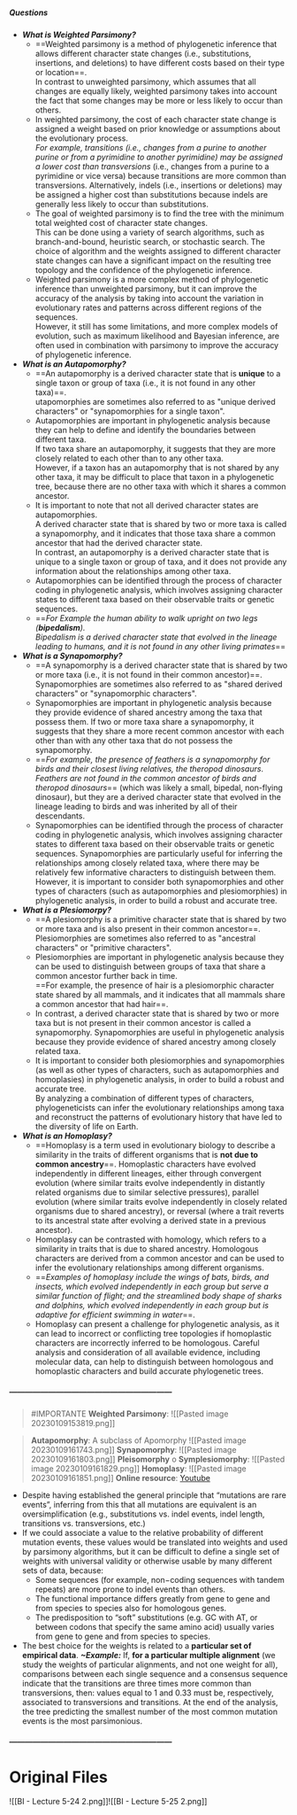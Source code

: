 ##### Questions
- ***What is Weighted Parsimony?***
	- ==Weighted parsimony is a method of phylogenetic inference that allows different character state changes (i.e., substitutions, insertions, and deletions) to have different costs based on their type or location==. <br>In contrast to unweighted parsimony, which assumes that all changes are equally likely, weighted parsimony takes into account the fact that some changes may be more or less likely to occur than others.
	- In weighted parsimony, the cost of each character state change is assigned a weight based on prior knowledge or assumptions about the evolutionary process. <br>*For example, transitions (i.e., changes from a purine to another purine or from a pyrimidine to another pyrimidine) may be assigned a lower cost than transversions* (i.e., changes from a purine to a pyrimidine or vice versa) because transitions are more common than transversions. Alternatively, indels (i.e., insertions or deletions) may be assigned a higher cost than substitutions because indels are generally less likely to occur than substitutions.
	- The goal of weighted parsimony is to find the tree with the minimum total weighted cost of character state changes. <br>This can be done using a variety of search algorithms, such as branch-and-bound, heuristic search, or stochastic search. The choice of algorithm and the weights assigned to different character state changes can have a significant impact on the resulting tree topology and the confidence of the phylogenetic inference.
	- Weighted parsimony is a more complex method of phylogenetic inference than unweighted parsimony, but it can improve the accuracy of the analysis by taking into account the variation in evolutionary rates and patterns across different regions of the sequences. <br>However, it still has some limitations, and more complex models of evolution, such as maximum likelihood and Bayesian inference, are often used in combination with parsimony to improve the accuracy of phylogenetic inference.
- ***What is an Autapomorphy?***
	- ==An autapomorphy is a derived character state that is **unique** to a single taxon or group of taxa (i.e., it is not found in any other taxa)==. <br>utapomorphies are sometimes also referred to as "unique derived characters" or "synapomorphies for a single taxon".
	- Autapomorphies are important in phylogenetic analysis because they can help to define and identify the boundaries between different taxa. <br>If two taxa share an autapomorphy, it suggests that they are more closely related to each other than to any other taxa. <br>However, if a taxon has an autapomorphy that is not shared by any other taxa, it may be difficult to place that taxon in a phylogenetic tree, because there are no other taxa with which it shares a common ancestor.
	- It is important to note that not all derived character states are autapomorphies. <br>A derived character state that is shared by two or more taxa is called a synapomorphy, and it indicates that those taxa share a common ancestor that had the derived character state. <br>In contrast, an autapomorphy is a derived character state that is unique to a single taxon or group of taxa, and it does not provide any information about the relationships among other taxa.
	- Autapomorphies can be identified through the process of character coding in phylogenetic analysis, which involves assigning character states to different taxa based on their observable traits or genetic sequences.
	- ==*For Example the human ability to walk upright on two legs (**bipedalism**). <br>Bipedalism is a derived character state that evolved in the lineage leading to humans, and it is not found in any other living primates*==
- ***What is a Synapomorphy?***
	- ==A synapomorphy is a derived character state that is shared by two or more taxa (i.e., it is not found in their common ancestor)==. Synapomorphies are sometimes also referred to as "shared derived characters" or "synapomorphic characters".
	- Synapomorphies are important in phylogenetic analysis because they provide evidence of shared ancestry among the taxa that possess them. If two or more taxa share a synapomorphy, it suggests that they share a more recent common ancestor with each other than with any other taxa that do not possess the synapomorphy.
	- ==*For example, the presence of feathers is a synapomorphy for birds and their closest living relatives, the theropod dinosaurs*. <br>*Feathers are not found in the common ancestor of birds and theropod dinosaurs*== (which was likely a small, bipedal, non-flying dinosaur), but they are a derived character state that evolved in the lineage leading to birds and was inherited by all of their descendants.
	- Synapomorphies can be identified through the process of character coding in phylogenetic analysis, which involves assigning character states to different taxa based on their observable traits or genetic sequences. Synapomorphies are particularly useful for inferring the relationships among closely related taxa, where there may be relatively few informative characters to distinguish between them. However, it is important to consider both synapomorphies and other types of characters (such as autapomorphies and plesiomorphies) in phylogenetic analysis, in order to build a robust and accurate tree.
- ***What is a Plesiomorpy?***
	- ==A plesiomorphy is a primitive character state that is shared by two or more taxa and is also present in their common ancestor==. Plesiomorphies are sometimes also referred to as "ancestral characters" or "primitive characters".
	- Plesiomorphies are important in phylogenetic analysis because they can be used to distinguish between groups of taxa that share a common ancestor further back in time. <br>==For example, the presence of hair is a plesiomorphic character state shared by all mammals, and it indicates that all mammals share a common ancestor that had hair==.
	- In contrast, a derived character state that is shared by two or more taxa but is not present in their common ancestor is called a synapomorphy. Synapomorphies are useful in phylogenetic analysis because they provide evidence of shared ancestry among closely related taxa.
	- It is important to consider both plesiomorphies and synapomorphies (as well as other types of characters, such as autapomorphies and homoplasies) in phylogenetic analysis, in order to build a robust and accurate tree. <br>By analyzing a combination of different types of characters, phylogeneticists can infer the evolutionary relationships among taxa and reconstruct the patterns of evolutionary history that have led to the diversity of life on Earth.
- ***What is an Homoplasy?***
	- ==Homoplasy is a term used in evolutionary biology to describe a similarity in the traits of different organisms that is **not due to common ancestry**==. Homoplastic characters have evolved independently in different lineages, either through convergent evolution (where similar traits evolve independently in distantly related organisms due to similar selective pressures), parallel evolution (where similar traits evolve independently in closely related organisms due to shared ancestry), or reversal (where a trait reverts to its ancestral state after evolving a derived state in a previous ancestor).
	- Homoplasy can be contrasted with homology, which refers to a similarity in traits that is due to shared ancestry. Homologous characters are derived from a common ancestor and can be used to infer the evolutionary relationships among different organisms.
	- ==*Examples of homoplasy include the wings of bats, birds, and insects, which evolved independently in each group but serve a similar function of flight; and the streamlined body shape of sharks and dolphins, which evolved independently in each group but is adaptive for efficient swimming in water*==.
	- Homoplasy can present a challenge for phylogenetic analysis, as it can lead to incorrect or conflicting tree topologies if homoplastic characters are incorrectly inferred to be homologous. Careful analysis and consideration of all available evidence, including molecular data, can help to distinguish between homologous and homoplastic characters and build accurate phylogenetic trees.

##### —————————————————————
> #IMPORTANTE **Weighted Parsimony**:
> ![[Pasted image 20230109153819.png]]

> **Autapomorphy**: A subclass of Apomorphy ![[Pasted image 20230109161743.png]]
> **Synapomorphy**: ![[Pasted image 20230109161803.png]]
> **Pleisomorphy** o **Symplesiomorphy**: ![[Pasted image 20230109161829.png]]
> **Homoplasy**: ![[Pasted image 20230109161851.png]]
> **Online resource**: [Youtube](https://www.youtube.com/watch?v=8K2Ydcy8jgw)

- Despite having established the general principle that “mutations are rare events”, inferring from this that all mutations are equivalent is an oversimplification (e.g., substitutions vs. indel events, indel length, transitions vs. transversions, etc.)
- If we could associate a value to the relative probability of different mutation events, these values would be translated into weights and used by parsimony algorithms, but it can be difficult to define a single set of weights with universal validity or otherwise usable by many different sets of data, because:
	- Some sequences (for example, non−coding sequences with tandem repeats) are more prone to indel events than others.
	- The functional importance differs greatly from gene to gene and from species to species also for homologous genes.
	- The predisposition to “soft” substitutions (e.g. GC with AT, or between codons that specify the same amino acid) usually varies from gene to gene and from species to species.
- The best choice for the weights is related to a **particular set of empirical data**.
  ***~Example:*** If, **for a particular multiple alignment** (we study the weights of particular alignments, and not one weight for all), comparisons between each single sequence and a consensus sequence indicate that the transitions are three times more common than transversions, then: values equal to 1 and 0.33 must be, respectively, associated to transversions and transitions.
  At the end of the analysis, the tree predicting the smallest number of the most common mutation events is the most parsimonious.

##### —————————————————————
# Original Files
![[BI - Lecture 5-24 2.png]]![[BI - Lecture 5-25 2.png]]